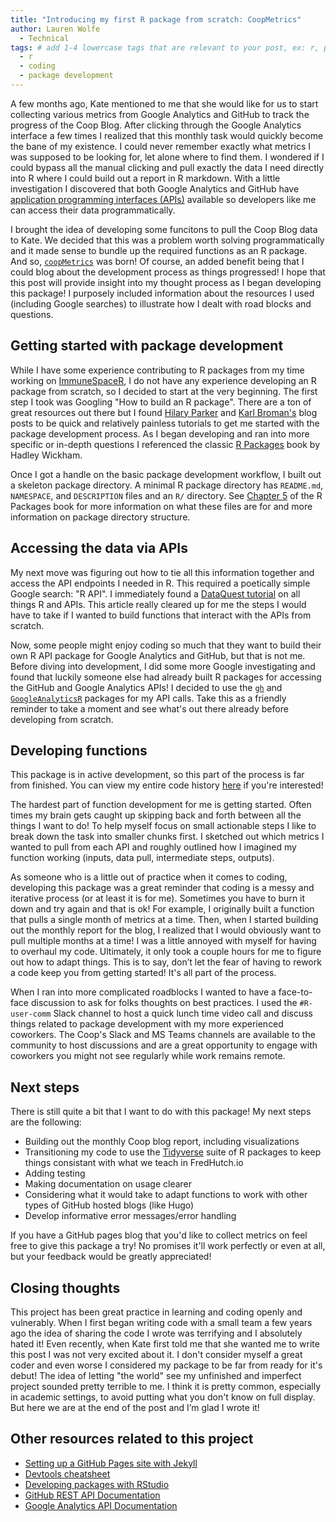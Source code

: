 ```yaml
---
title: "Introducing my first R package from scratch: CoopMetrics"
author: Lauren Wolfe
  - Technical
tags: # add 1-4 lowercase tags that are relevant to your post, ex: r, python, genomics, workflows
  - r
  - coding
  - package development
---
```


A few months ago, Kate mentioned to me that she would like for us to start collecting various metrics from Google Analytics and GitHub to track the progress of the Coop Blog. After clicking through the Google Analytics interface a few times I realized that this monthly task would quickly become the bane of my existence. I could never remember exactly what metrics I was supposed to be looking for, let alone where to find them. I wondered if I could bypass all the manual clicking and pull exactly the data I need directly into R where I could build out a report in R markdown. With a little investigation I discovered that both Google Analytics and GitHub have [application programming interfaces (APIs)](https://en.wikipedia.org/wiki/Application_programming_interface) available so developers like me can access their data programmatically.

I brought the idea of developing some funcitons to pull the Coop Blog data to Kate. We decided that this was a problem worth solving programmatically and it made sense to bundle up the required functions as an R package. And so, [`coopMetrics`](https://github.com/FredHutch/coopMetrics) was born! Of course, an added benefit being that I could blog about the development process as things progressed! I hope that this post will provide insight into my thought process as I began developing this package! I purposely included information about the resources I used (including Google searches) to illustrate how I dealt with road blocks and questions.

## Getting started with package development

While I have some experience contributing to R packages from my time working on [ImmuneSpaceR](https://github.com/RGLab/ImmuneSpaceR), I do not have any experience developing an R package from scratch, so I decided to start at the very beginning. The first step I took was Googling "How to build an R package". There are a ton of great resources out there but I found [Hilary Parker](https://hilaryparker.com/2014/04/29/writing-an-r-package-from-scratch/) and [Karl Broman's](https://kbroman.org/pkg_primer/) blog posts to be quick and relatively painless tutorials to get me started with the package development process. As I began developing and ran into more specific or in-depth questions I referenced the classic [R Packages](http://r-pkgs.had.co.nz/) book by Hadley Wickham. 

Once I got a handle on the basic package development workflow, I built out a skeleton package directory. A minimal R package directory has `README.md`, `NAMESPACE`, and `DESCRIPTION` files and an `R/` directory. See [Chapter 5](https://r-pkgs.org/workflows101.html#creating) of the R Packages book for more information on what these files are for and more information on package directory structure.

## Accessing the data via APIs

My next move was figuring out how to tie all this information together and access the API endpoints I needed in R. This required a poetically simple Google search: "R API". I immediately found a [DataQuest tutorial](https://www.dataquest.io/blog/r-api-tutorial/) on all things R and APIs. This article really cleared up for me the steps I would have to take if I wanted to build functions that interact with the APIs from scratch. 

Now, some people might enjoy coding so much that they want to build their own R API package for Google Analytics and GitHub, but that is not me. Before diving into development, I did some more Google investigating and found that luckily someone else had already built R packages for accessing the GitHub and Google Analytics APIs! I decided to use the [`gh`](https://github.com/r-lib/gh) and [`GoogleAnalyticsR`](https://github.com/MarkEdmondson1234/googleAnalyticsR/) packages for my API calls. Take this as a friendly reminder to take a moment and see what's out there already before developing from scratch.

## Developing functions

This package is in active development, so this part of the process is far from finished. You can view my entire code history [here](https://github.com/FredHutch/coopMetrics/commits/main/R) if you're interested! 

The hardest part of function development for me is getting started. Often times my brain gets caught up skipping back and forth between all the things I want to do! To help myself focus on small actionable steps I like to break down the task into smaller chunks first. I sketched out which metrics I wanted to pull from each API and roughly outlined how I imagined my function working (inputs, data pull, intermediate steps, outputs).

As someone who is a little out of practice when it comes to coding, developing this package was a great reminder that coding is a messy and iterative process (or at least it is for me). Sometimes you have to burn it down and try again and that is ok! For example, I originally built a function that pulls a single month of metrics at a time. Then, when I started building out the monthly report for the blog, I realized that I would obviously want to pull multiple months at a time! I was a little annoyed with myself for having to overhaul my code. Ultimately, it only took a couple hours for me to figure out how to adapt things. This is to say, don’t let the fear of having to rework a code keep you from getting started! It's all part of the process.

When I ran into more complicated roadblocks I wanted to have a face-to-face discussion to ask for folks thoughts on best practices. I used the `#R-user-comm` Slack channel to host a quick lunch time video call and discuss things related to package development with my more experienced coworkers. The Coop's Slack and MS Teams channels are available to the community to host discussions and are a great opportunity to engage with coworkers you might not see regularly while work remains remote.

## Next steps

There is still quite a bit that I want to do with this package! My next steps are the following:
- Building out the monthly Coop blog report, including visualizations
- Transitioning my code to use the [Tidyverse](https://www.tidyverse.org/) suite of R packages to keep things consistant with what we teach in FredHutch.io
- Adding testing
- Making documentation on usage clearer
- Considering what it would take to adapt functions to work with other types of GitHub hosted blogs (like Hugo)
- Develop informative error messages/error handling

If you have a GitHub pages blog that you'd like to collect metrics on feel free to give this package a try! No promises it'll work perfectly or even at all, but your feedback would be greatly appreciated!

## Closing thoughts

This project has been great practice in learning and coding openly and vulnerably. When I first began writing code with a small team a few years ago the idea of sharing the code I wrote was terrifying and I absolutely hated it!  Even recently, when Kate first told me that she wanted me to write this post I was not very excited about it. I don't consider myself a great coder and even worse I considered my package to be far from ready for it's debut! The idea of letting "the world" see my unfinished and imperfect project sounded pretty terrible to me. I think it is pretty common, especially in academic settings, to avoid putting what you don't know on full display. But here we are at the end of the post and I’m glad I wrote it!

## Other resources related to this project

- [Setting up a GitHub Pages site with Jekyll](https://docs.github.com/en/github/working-with-github-pages/setting-up-a-github-pages-site-with-jekyll)
- [Devtools cheatsheet](https://rstudio.com/wp-content/uploads/2015/06/devtools-cheatsheet.pdf)
- [Developing packages with RStudio](https://support.rstudio.com/hc/en-us/articles/200486488-Developing-Packages-with-RStudio)
- [GitHub REST API Documentation](https://docs.github.com/en/rest)
- [Google Analytics API Documentation](https://developers.google.com/analytics/devguides/reporting)
